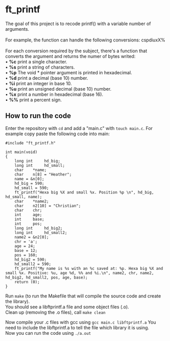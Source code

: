# ft_printf
The goal of this project is to recode printf() with a variable number of arguments.<br> <br>
For example, the function can handle the following conversions: cspdiuxX% <br> <br>
For each conversion required by the subject, there's a function that converts the argument and returns the numer of bytes writed: <br>
• **%c** print a single character.<br>
• **%s** print a string of characters.<br>
• **%p** The void * pointer argument is printed in hexadecimal.<br>
• **%d** print a decimal (base 10) number.<br>
• **%i** print an integer in base 10.<br>
• **%u** print an unsigned decimal (base 10) number.<br>
• **%x** print a number in hexadecimal (base 16).<br>
• **%%** print a percent sign.<br>

## How to run the code
Enter the repository with ``` cd ``` and add a "main.c" with ``` touch main.c ```. For example copy paste the following code into main:
```
#include "ft_printf.h"

int	main(void)
{
    long int     hd_big;
    long int     hd_small;
    char	*name;
	char	n[8] = "Heather";
    name = &n[0];
    hd_big = 590;
    hd_small = 590;
	ft_printf("Hexa big %X and small %x. Position %p \n", hd_big, hd_small, name);
    char	*name2;
	char	n2[10] = "Christian";
	char	chr;
	int		age;
    int     base;
    int     pos;
    long int     hd_big2;
    long int     hd_small2;
	name2 = &n2[0];
	chr = 'a';
	age = 24;
    base = 12;
    pos = 160;
    hd_big2 = 590;
    hd_small2 = 590;
	ft_printf("My name is %s with an %c saved at: %p. Hexa big %X and small %x. Positive: %u, age %d, %% and %i.\n", name2, chr, name2, hd_big2, hd_small2, pos, age, base);  
	return (0);
}
```
Run ```make``` (to run the Makefile that will compile the source code and create the library). <br>
You should see a libftprintf.a file and some object files (.o). <br>
Clean up (removing the .o files), call ```make clean```

Now compile your .c files with gcc using ```gcc main.c libftprintf.a```
You need to include the libftprintf.a to tell the file which library it is using.<br>
Now you can run the code using ```./a.out```
